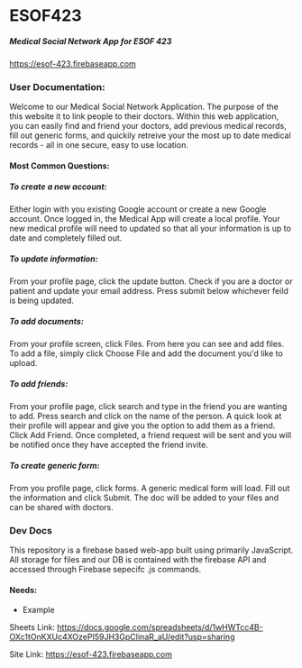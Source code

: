 # ESOF423
##### Medical Social Network App for ESOF 423
https://esof-423.firebaseapp.com


### User Documentation:

Welcome to our Medical Social Network Application. The purpose of the this website it to link people to their doctors. Within this web application, you can easily find and friend your doctors, add previous medical records, fill out generic forms, and quickily retreive your the most up to date medical records - all in one secure, easy to use location. 



#### Most Common Questions:


##### To create a new account: 
Either login with you existing Google account or create a new Google account. Once logged in, the Medical App will create a   local profile. Your new medical profile will need to updated so that all your information is up to date and completely         filled out. 

<p></p>

##### To update information:
From your profile page, click the update button. Check if you are a doctor or patient and update your email address. Press submit below whichever feild is being updated. 


##### To add documents:
From your profile screen, click Files. From here you can see and add files. To add a file, simply click Choose File and add the document you'd like to upload. 


##### To add friends: 
From your profile page, click search and type in the friend you are wanting to add. Press search and click on the name of the person. A quick look at their profile will appear and give you the option to add them as a friend. Click Add Friend. Once completed, a friend request will be sent and you will be notified once they have accepted the friend invite. 

##### To create generic form:
From you profile page, click forms. A generic medical form will load. Fill out the information and click 
Submit. The doc will be added to your files and can be shared with doctors. 


### Dev Docs

This repository is a firebase based web-app built using primarily JavaScript. All storage for files and our DB is contained with the firebase API and accessed through Firebase sepecifc .js commands. 

#### Needs:

* Example  


Sheets Link:
https://docs.google.com/spreadsheets/d/1wHWTcc4B-OXc1tOnKXUc4XOzePI59JH3GpCIinaR_aU/edit?usp=sharing

Site Link:
https://esof-423.firebaseapp.com
